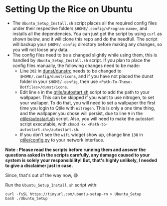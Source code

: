 # Setting Up the Rice on Ubuntu

- The `Ubuntu_Setup_Install.sh` script places all the required config files under their respective folders `$HOME/.config/<Program-name>`, and installs 
   all the dependencies. You can just get the script by using `curl` as shown below, and it will clone this repo and do the needfull. The script will 
   backup your `$HOME/.config` directory before making any changes, so you will not loose any data.
- The config files need to be a changed slightly while using them, this is handled by `Ubuntu_Setup_Install.sh` script. If you plan to place
  the config files manually, the following changes need to be made:
    - Line `202` in [dunst/dunstrc](https://github.com/Ruturajn/Dotfiles/blob/ubuntu/dunst/dunstrc) needs to be changed to
      `$HOME/.config/dunst/icons`, and if you have not placed the dunst folder in your `$HOME/.config`, then use
      `<Path-To-These-Dotfiles>/dunst/icons`.
    - Edit line `6` in the [qtile/autostart.sh](https://github.com/Ruturajn/Dotfiles/blob/ubuntu/qtile/autostart.sh) script to add the path
      to your wallpaper. This can be skipped if you want to use nitrogen, to set your wallaper. To do that, you will need to set a wallpaper
      the first time you login to Qtile with `nitrogen`. This is only a one time thing, and the wallpaper you chose will persist,
      due to line `9` in the [qtile/autostart.sh](https://github.com/Ruturajn/Dotfiles/blob/ubuntu/qtile/autostart.sh) script. Also, you will
      need to make the autostart script executable, with `chmod +x <Path-to-autostart.sh>/autostart.sh`.
    - If you don't see the `wifi` widget show up, change line `138` in [qtile/config.py](https://github.com/Ruturajn/Dotfiles/blob/ubuntu/qtile/config.py)
      to your network interface.
  
**Note : Please read the scripts before running them and answer the questions asked in the scripts carefully, any damage caused to your system is solely
your responsibility! But, that's highly unlikely, I needed to give a disclaimer just in case.**

Since, that's out of the way now, 😄

Run the `Ubuntu_Setup_Install.sh` script with:

```
curl -fsSL https://tinyurl.com/ubuntu-setup-rn > Ubuntu_Setup
bash ./Ubuntu_Setup
```
